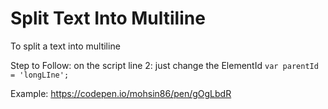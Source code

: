 # Split Text Into Multiline

To split a text into multiline 

Step to Follow:
on the script line 2: just change the ElementId
`var parentId = 'longLIne';`



Example: https://codepen.io/mohsin86/pen/gOgLbdR
